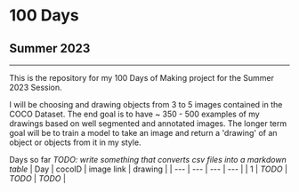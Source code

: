 # 100 Days
## Summer 2023
---
This is the repository for my 100 Days of Making project for the Summer 2023 Session.

I will be choosing and drawing objects from 3 to 5 images contained in the COCO Dataset. The end
goal is to have ~ 350 - 500 examples of my drawings based on well segmented and annotated images. The
longer term goal will be to train a model to take an image and return a 'drawing' of an object or 
objects from it in my style.

Days so far
*TODO: write something that converts csv files into a markdown table*
| Day | cocoID | image link | drawing |
| --- | ---    |   ---      |  ---    |
| 1   | *TODO* | *TODO*     | *TODO*  |

